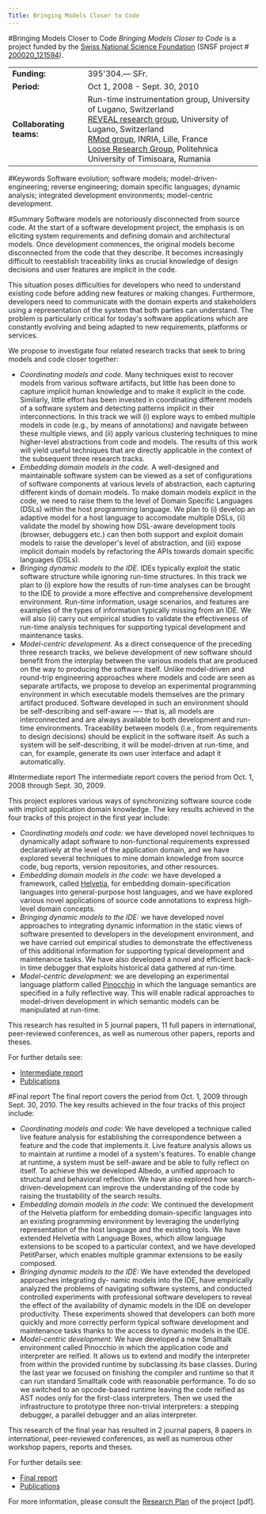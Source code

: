 ```yaml
---
Title: Bringing Models Closer to Code
---
```

#Bringing Models Closer to Code
*Bringing Models Closer to Code* is a project funded by the [Swiss National Science Foundation](http://www.snf.ch/) (SNSF project # [200020_121594](http://p3.snf.ch/Project-121594)).

| | |
|---|---|
|<strong>Funding:</strong>|395'304.&#8212; SFr.
|<strong>Period:</strong>|Oct 1, 2008 - Sept. 30, 2010
|<strong>Collaborating teams:</strong>|Run-time instrumentation group, University of Lugano, Switzerland <br/> [REVEAL research group](http://www.inf.unisi.ch/faculty/lanza/), University of Lugano, Switzerland<br/>[RMod group](http://rmod.lille.inria.fr/), INRIA, Lille, France<br/> [Loose Research Group](http://loose.upt.ro/), Politehnica University of Timisoara, Rumania
 
#Keywords
Software evolution; software models; model-driven-engineering; reverse engineering; domain specific languages; dynamic analysis; integrated development environments; model-centric development. 

#Summary
Software models are notoriously disconnected from source code. At the start of a software development project, the emphasis is on eliciting system requirements and defining domain and architectural models. Once development commences, the original models become disconnected from the code that they describe. It becomes increasingly difficult to reestablish traceability links as crucial knowledge of design decisions and user features are implicit in the code.

This situation poses difficulties for developers who need to understand existing code before adding new features or making changes. Furthermore, developers need to communicate with the domain experts and stakeholders using a representation of the system that both parties can understand. The problem is particularly critical for today's software applications which are constantly evolving and being adapted to new requirements, platforms or services.

We propose to investigate four related research tracks that seek to bring models and code closer together:

- *Coordinating models and code.* Many techniques exist to recover models from various software artifacts, but little has been done to capture implicit human knowledge and to make it explicit in the code. Similarly, little effort has been invested in coordinating different models of a software system and detecting patterns implicit in their interconnections. In this track we will (i) explore ways to embed multiple models in code (e.g., by means of annotations) and navigate between these multiple views, and (ii) apply various clustering techniques to mine higher-level abstractions from code and models. The results of this work will yield useful techniques that are directly applicable in the context of the subsequent three research tracks.
- *Embedding domain models in the code.* A well-designed and maintainable software system can be viewed as a set of configurations of software components at various levels of abstraction, each capturing different kinds of domain models. To make domain models explicit in the code, we need to raise them to the level of Domain Specific Languages (DSLs) within the host programming language. We plan to (i) develop an adaptive model for a host language to accomodate multiple DSLs, (ii) validate the model by showing how DSL-aware development tools (browser, debuggers etc.) can then both support and exploit domain models to raise the developer's level of abstraction, and (iii) expose implicit domain models by refactoring the APIs towards domain specific languages (DSLs).
- *Bringing dynamic models to the IDE.* IDEs typically exploit the static software structure while ignoring run-time structures. In this track we plan to (i) explore how the results of run-time analyses can be brought to the IDE to provide a more effective and comprehensive development environment. Run-time information, usage scenarios, and features are examples of the types of information typically missing from an IDE. We will also (ii) carry out empirical studies to validate the effectiveness of run-time analysis techniques for supporting typical development and maintenance tasks.
- *Model-centric development.* As a direct consequence of the preceding three research tracks, we believe development of new software should benefit from the interplay between the various models that are produced on the way to producing the software itself. Unlike model-driven and round-trip engineering approaches where models and code are seen as separate artifacts, we propose to develop an experimental programming environment in which executable models themselves are the primary artifact produced. Software developed in such an environment should be self-describing and self-aware &mdash;- that is, all models are interconnected and are always available to both development and run-time environments. Traceability between models (i.e., from requirements to design decisions) should be explicit in the software itself. As such a system will be self-describing, it will be model-driven at run-time, and can, for example, generate its own user interface and adapt it automatically.

#Intermediate report
The intermediate report covers the period from Oct. 1, 2008 through Sept. 30, 2009.

This project explores various ways of synchronizing software source code with implicit application domain knowledge. The key results achieved in the four tracks of this project in the first year include:

- *Coordinating models and code:* we have developed novel techniques to dynamically adapt software to non-functional requirements expressed declaratively at the level of the application domain, and we have explored several techniques to mine domain knowledge from source code, bug reports, version repositories, and other resources.
- *Embedding domain models in the code:* we have developed a framework, called [Helvetia](%base_url%/research/helvetia), for embedding domain-specification languages into general-purpose host languages, and we have explored various novel applications of source code annotations to express high-level domain concepts.
- *Bringing dynamic models to the IDE:* we have developed novel approaches to integrating dynamic information in the static views of software presented to developers in the development environment, and we have carried out empirical studies to demonstrate the effectiveness of this additional information for supporting typical development and maintenance tasks. We have also developed a novel and efficient back-in time debugger that exploits historical data gathered at run-time.
- *Model-centric development:* we are developing an experimental language platform called [Pinocchio](%base_url%/research/pinocchio) in which the language semantics are specified in a fully reflective way. This will enable radical approaches to model-driven development in which semantic models can be manipulated at run-time.

This research has resulted in 5 journal papers, 11 full papers in international, peer-reviewed conferences, as well as numerous other papers, reports and theses.

For further details see:

- [Intermediate report](%assets_url%/download/projectreports/snf08-intermediate.pdf)
- [Publications](%assets_url%/scgbib/?query=snf09&filter=Year)

#Final report
The final report covers the period from Oct. 1, 2009 through Sept. 30, 2010.
The key results achieved in the four tracks of this project include:

- *Coordinating models and code:* We have developed a technique called live feature analysis for establishing the correspondence between a feature and the code that implements it. Live feature analysis allows us to maintain at runtime a model of a system's features. To enable change at runtime, a system must be self-aware and be able to fully reflect on itself. To achieve this we developed Albedo, a unified approach to structural and behavioral reflection. We have also explored how search- driven-development can improve the understanding of the code by raising the trustability of the search results.
- *Embedding domain models in the code:* We continued the development of the Helvetia platform for embedding domain-specific languages into an existing programming environment by leveraging the underlying representation of the host language and the existing tools. We have extended Helvetia with Language Boxes, which allow language extensions to be scoped to a particular context, and we have developed PetitParser, which enables multiple grammar extensions to be easily composed.
- *Bringing dynamic models to the IDE:* We have extended the developed approaches integrating dy- namic models into the IDE, have empirically analyzed the problems of navigating software systems, and conducted controlled experiments with professional software developers to reveal the effect of the availability of dynamic models in the IDE on developer productivity. These experiments showed that developers can both more quickly and more correctly perform typical software development and maintenance tasks thanks to the access to dynamic models in the IDE.
- *Model-centric development:* We have developed a new Smalltalk environment called Pinocchio in which the application code and interpreter are reified. It allows us to extend and modify the interpreter from within the provided runtime by subclassing its base classes. During the last year we focused on finishing the compiler and runtime so that it can run standard Smalltalk code with reasonable performance. To do so we switched to an opcode-based runtime leaving the code reified as AST nodes only for the first-class interpreters. Then we used the infrastructure to prototype three non-trivial interpreters: a stepping debugger, a parallel debugger and an alias interpreter.

This research of the final year has resulted in 2 journal papers, 8 papers in international, peer-reviewed conferences, as well as numerous other workshop papers, reports and theses.

For further details see:

- [Final report](%assets_url%/download/projectreports/snf08-final.pdf)
- [Publications](%assets_url%/scgbib/?query=snf10&filter=Year)

For more information, please consult the [Research Plan](%base_url%/download/projectreports/snf08-part2.pdf) of the project [pdf].
